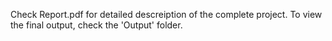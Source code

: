 Check Report.pdf for detailed descreiption of the complete project.
To view the final output, check the 'Output' folder.
